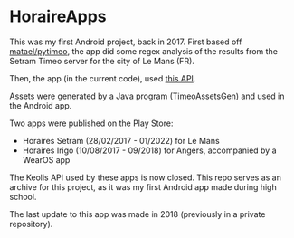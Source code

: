 # HoraireApps

This was my first Android project, back in 2017. First based off [matael/pytimeo](https://github.com/Matael/pytimeo), 
the app did some regex analysis of the results from the Setram Timeo server for the city of Le Mans (FR).

Then, the app (in the current code), used [this API](https://gist.github.com/outadoc/40060db45c436977a912).

Assets were generated by a Java program (TimeoAssetsGen) and used in the Android app.

Two apps were published on the Play Store:
- Horaires Setram (28/02/2017 - 01/2022) for Le Mans
- Horaires Irigo (10/08/2017 - 09/2018) for Angers, accompanied by a WearOS app

The Keolis API used by these apps is now closed. This repo serves as an archive for this project, as it was my first Android app made during high school.

The last update to this app was made in 2018 (previously in a private repository).
